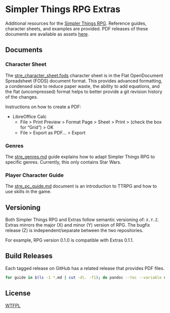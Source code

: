 # Simpler Things RPG Extras

Additional resources for the [Simpler Things RPG](https://github.com/ekultails/simpler_things_rpg). Reference guides, character sheets, and examples are provided. PDF releases of these documents are available as assets [here](https://github.com/ekultails/simpler_things_extras/releases).

## Documents

### Character Sheet

The [stre_character_sheet.fods](stre_character_sheet.fods) character sheet is in the Flat OpenDocument Spreadsheet (FODS) document format. This provides advanced formatting, a condensed size to reduce paper waste, the ability to add equations, and the flat (uncompressed) format helps to better provide a git revision history of the changes.

Instructions on how to create a PDF:

- LibreOffice Calc
    - File > Print Preview > Format Page > Sheet > Print > (check the box for “Grid”) > OK
    - File > Export as PDF... > Export

### Genres

The [stre_genres.md](stre_genres.md) guide explains how to adapt Simpler Things RPG to specific genres. Currently, this only contains Star Wars.

### Player Character Guide

The [stre_pc_guide.md](stre_pc_guide.md) document is an introduction to TTRPG and how to use skills in the game.

## Versioning

Both Simpler Things RPG and Extras follow semantic versioning of: `X.Y.Z`. Extras mirrors the major (X) and minor (Y) version of RPG. The bugfix release (Z) is independent/separate between the two repositories.

For example, RPG version 0.1.0 is compatible with Extras 0.1.1.

## Build Releases

Each tagged release on GitHub has a related release that provides PDF files.

```sh
for guide in $(ls -1 *.md | cut -d\. -f1); do pandoc --toc --variable urlcolor=cyan -f markdown -t latex -o ${guide}.pdf ${guide}.md; done
```

## License

[WTFPL](http://www.wtfpl.net/about/)
